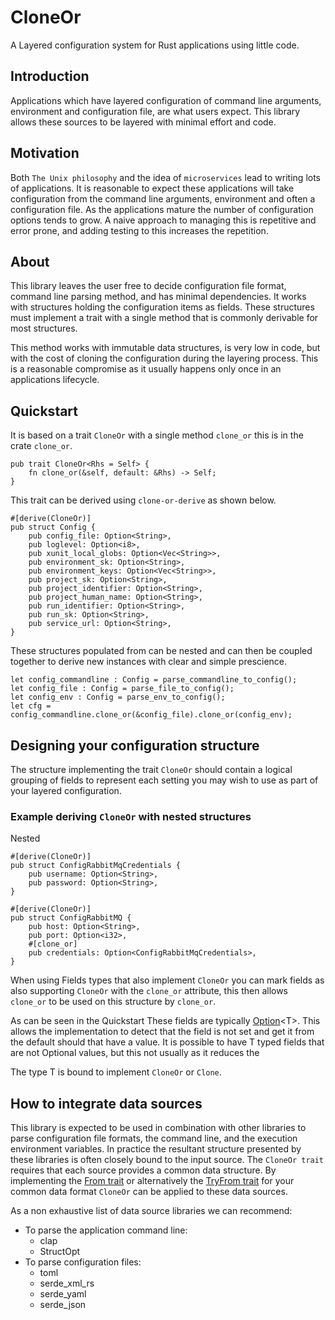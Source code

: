 # CloneOr

A Layered configuration system for Rust applications using little code.

## Introduction

Applications which have layered configuration of command line arguments,
environment and configuration file, are what users expect. This library allows
these sources to be layered with minimal effort and code.

## Motivation

Both `The Unix philosophy` and the idea of `microservices` lead to writing lots
of applications. It is reasonable to expect these applications will take
configuration from the command line arguments, environment and often a
configuration file. As the applications mature the number of configuration
options tends to grow. A naive approach to managing this is repetitive and error
prone, and adding testing to this increases the repetition.

## About

This library leaves the user free to decide configuration file format, command
line parsing method, and has minimal dependencies. It works with structures
holding the configuration items as fields. These structures must implement
a trait with a single method that is commonly derivable for most structures.

This method works with immutable data structures, is very low in code, but with
the cost of cloning the configuration during the layering process. This is
a reasonable compromise as it usually happens only once in an applications
lifecycle.

## Quickstart

It is based on a trait `CloneOr` with a single method
`clone_or` this is in the crate `clone_or`.

    pub trait CloneOr<Rhs = Self> {
        fn clone_or(&self, default: &Rhs) -> Self;
    }

This trait can be derived using `clone-or-derive` as shown below.

    #[derive(CloneOr)]
    pub struct Config {
        pub config_file: Option<String>,
        pub loglevel: Option<i8>,
        pub xunit_local_globs: Option<Vec<String>>,
        pub environment_sk: Option<String>,
        pub environment_keys: Option<Vec<String>>,
        pub project_sk: Option<String>,
        pub project_identifier: Option<String>,
        pub project_human_name: Option<String>,
        pub run_identifier: Option<String>,
        pub run_sk: Option<String>,
        pub service_url: Option<String>,
    }

These structures populated from can be nested and can then be coupled together
to derive new instances with clear and simple prescience.

    let config_commandline : Config = parse_commandline_to_config();
    let config_file : Config = parse_file_to_config();
    let config_env : Config = parse_env_to_config();
    let cfg = config_commandline.clone_or(&config_file).clone_or(config_env);

## Designing your configuration structure

The structure implementing the trait `CloneOr` should contain a logical
grouping of fields to represent each setting you may wish to use as part of your
layered configuration.

### Example deriving `CloneOr` with nested structures

Nested

    #[derive(CloneOr)]
    pub struct ConfigRabbitMqCredentials {
        pub username: Option<String>,
        pub password: Option<String>,
    }

    #[derive(CloneOr)]
    pub struct ConfigRabbitMQ {
        pub host: Option<String>,
        pub port: Option<i32>,
        #[clone_or]
        pub credentials: Option<ConfigRabbitMqCredentials>,
    }

When using Fields types that also implement `CloneOr` you can mark
fields as also supporting `CloneOr` with the `clone_or` attribute, this then
allows `clone_or` to be used on this structure by `clone_or`.

As can be seen in the Quickstart These fields are typically
[Option](https://doc.rust-lang.org/std/option/)\<T\>. This allows the
implementation to detect that the field is not set and get it from the default
should that have a value. It is possible to have T typed fields that are not
Optional values, but this not usually as it reduces the

The type T is bound to implement `CloneOr` or `Clone`.

## How to integrate data sources

This library is expected to be used in combination with other libraries to parse
configuration file formats, the command line, and the execution environment
variables. In practice the resultant structure presented by these libraries is
often closely bound to the input source. The `CloneOr trait` requires
that each source provides a common data structure. By implementing the
[From trait](https://doc.rust-lang.org/std/convert/trait.From.html) or
alternatively the
[TryFrom trait](https://doc.rust-lang.org/std/convert/trait.TryFrom.html) for
your common data format `CloneOr` can be applied to these data sources.

As a non exhaustive list of data source libraries we can recommend:

* To parse the application command line:
  * clap
  * StructOpt
* To parse configuration files:
  * toml
  * serde_xml_rs
  * serde_yaml
  * serde_json
